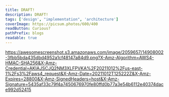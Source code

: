 ```yaml
---
title: DRAFT!
description: DRAFT!
tags: ['design', "implementation", 'architecture']
coverImage: https://picsum.photos/600/400
readButton: Curious?
pathPrefix: blogs
readable: true
---
```



https://awesomescreenshot.s3.amazonaws.com/image/2059657/14908002-3fbb5bda435dbd4952a1cf48147a84d9.png?X-Amz-Algorithm=AWS4-HMAC-SHA256&X-Amz-Credential=AKIAJSCJQ2NM3XLFPVKA%2F20211012%2Fus-east-1%2Fs3%2Faws4_request&X-Amz-Date=20211012T125222Z&X-Amz-Expires=28800&X-Amz-SignedHeaders=host&X-Amz-Signature=5435af33c79f4a7450676970fe80ffd0b77a3e54b6112e40374dace992d52415